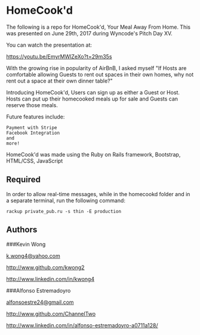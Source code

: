 # HomeCook'd

The following is a repo for HomeCook'd, Your Meal Away From Home. This was presented on June 29th, 2017 during Wyncode's Pitch Day XV. 

You can watch the presentation at:

https://youtu.be/EmyrMWlZeXo?t=29m35s

With the growing rise in popularity of AirBnB, I asked myself "If Hosts are comfortable allowing Guests to rent out spaces in their own homes, why not rent out a space at their own dinner table?"

Introducing HomeCook'd, Users can sign up as either a Guest or Host. Hosts can put up their homecooked meals up for sale and Guests can reserve those meals. 


Future features include: 
```
Payment with Stripe
Facebook Integration
and 
more!
```

HomeCook'd was made using the Ruby on Rails framework, Bootstrap, HTML/CSS, JavaScript


## Required 

In order to allow real-time messages, while in the homecookd folder and in a separate terminal, run the following command:
```
rackup private_pub.ru -s thin -E production
```
## Authors

###Kevin Wong

k.wong4@yahoo.com

http://www.github.com/kwong2

http://www.linkedin.com/in/kwong4


###Alfonso Estremadoyro

alfonsoestre24@gmail.com

http://www.github.com/ChannelTwo

http://www.linkedin.com/in/alfonso-estremadoyro-a0711a128/
